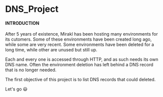 DNS_Project      
===========

#### INTRODUCTION
After 5 years of existence, Mirakl has been hosting many environments for its cutomers. Some of these environments have been created long ago, while some are very recent. Some environments have been deleted for a long time, while other are unused but still up.

Each and every one is accessed through HTTP, and as such needs its own DNS name. Often the environment deletion has left behind a DNS record that is no longer needed. 

The first objective of this project is to list DNS records that could deleted.

Let's go :smiley:

